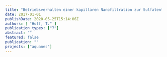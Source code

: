 ```yaml
---
title: "Betriebsverhalten einer kapillaren Nanofiltration zur Sulfatentfernung in der Trinkwasseraufbereitung"
date: 2017-01-01
publishDate: 2020-05-25T15:14:06Z
authors: [ "Hoff, T." ]
publication_types: ["7"]
abstract: ""
featured: false
publication: ""
projects: ["aquanes"]
---
```


